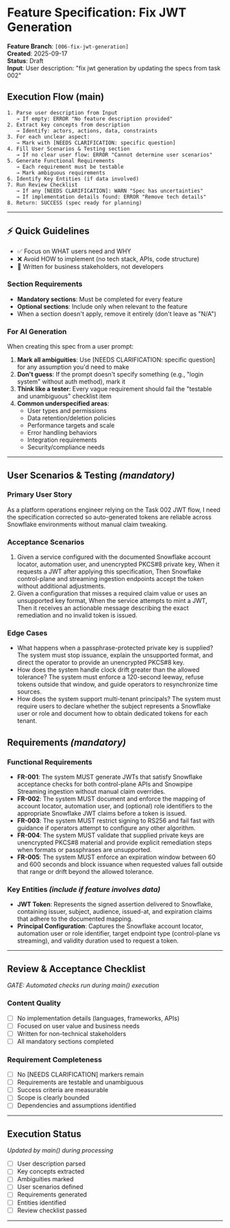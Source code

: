 # Feature Specification: Fix JWT Generation

**Feature Branch**: `[006-fix-jwt-generation]`  
**Created**: 2025-09-17  
**Status**: Draft  
**Input**: User description: "fix jwt generation by updating the specs from task 002"

## Execution Flow (main)
```
1. Parse user description from Input
   → If empty: ERROR "No feature description provided"
2. Extract key concepts from description
   → Identify: actors, actions, data, constraints
3. For each unclear aspect:
   → Mark with [NEEDS CLARIFICATION: specific question]
4. Fill User Scenarios & Testing section
   → If no clear user flow: ERROR "Cannot determine user scenarios"
5. Generate Functional Requirements
   → Each requirement must be testable
   → Mark ambiguous requirements
6. Identify Key Entities (if data involved)
7. Run Review Checklist
   → If any [NEEDS CLARIFICATION]: WARN "Spec has uncertainties"
   → If implementation details found: ERROR "Remove tech details"
8. Return: SUCCESS (spec ready for planning)
```

---

## ⚡ Quick Guidelines
- ✅ Focus on WHAT users need and WHY
- ❌ Avoid HOW to implement (no tech stack, APIs, code structure)
- 👥 Written for business stakeholders, not developers

### Section Requirements
- **Mandatory sections**: Must be completed for every feature
- **Optional sections**: Include only when relevant to the feature
- When a section doesn't apply, remove it entirely (don't leave as "N/A")

### For AI Generation
When creating this spec from a user prompt:
1. **Mark all ambiguities**: Use [NEEDS CLARIFICATION: specific question] for any assumption you'd need to make
2. **Don't guess**: If the prompt doesn't specify something (e.g., "login system" without auth method), mark it
3. **Think like a tester**: Every vague requirement should fail the "testable and unambiguous" checklist item
4. **Common underspecified areas**:
   - User types and permissions  
   - Data retention/deletion policies  
   - Performance targets and scale
   - Error handling behaviors
   - Integration requirements
   - Security/compliance needs

---

## User Scenarios & Testing *(mandatory)*

### Primary User Story
As a platform operations engineer relying on the Task 002 JWT flow, I need the specification corrected so auto-generated tokens are reliable across Snowflake environments without manual claim tweaking.

### Acceptance Scenarios
1. Given a service configured with the documented Snowflake account locator, automation user, and unencrypted PKCS#8 private key, When it requests a JWT after applying this specification, Then Snowflake control-plane and streaming ingestion endpoints accept the token without additional adjustments.
2. Given a configuration that misses a required claim value or uses an unsupported key format, When the service attempts to mint a JWT, Then it receives an actionable message describing the exact remediation and no invalid token is issued.

### Edge Cases
- What happens when a passphrase-protected private key is supplied? The system must stop issuance, explain the unsupported format, and direct the operator to provide an unencrypted PKCS#8 key.
- How does the system handle clock drift greater than the allowed tolerance? The system must enforce a 120-second leeway, refuse tokens outside that window, and guide operators to resynchronize time sources.
- How does the system support multi-tenant principals? The system must require users to declare whether the subject represents a Snowflake user or role and document how to obtain dedicated tokens for each tenant.

## Requirements *(mandatory)*

### Functional Requirements
- **FR-001**: The system MUST generate JWTs that satisfy Snowflake acceptance checks for both control-plane APIs and Snowpipe Streaming ingestion without manual claim overrides.
- **FR-002**: The system MUST document and enforce the mapping of account locator, automation user, and (optional) role identifiers to the appropriate Snowflake JWT claims before a token is issued.
- **FR-003**: The system MUST restrict signing to RS256 and fail fast with guidance if operators attempt to configure any other algorithm.
- **FR-004**: The system MUST validate that supplied private keys are unencrypted PKCS#8 material and provide explicit remediation steps when formats or passphrases are unsupported.
- **FR-005**: The system MUST enforce an expiration window between 60 and 600 seconds and block issuance when requested values fall outside that range or drift beyond the allowed tolerance.

### Key Entities *(include if feature involves data)*
- **JWT Token**: Represents the signed assertion delivered to Snowflake, containing issuer, subject, audience, issued-at, and expiration claims that adhere to the documented mapping.
- **Principal Configuration**: Captures the Snowflake account locator, automation user or role identifier, target endpoint type (control-plane vs streaming), and validity duration used to request a token.

---

## Review & Acceptance Checklist
*GATE: Automated checks run during main() execution*

### Content Quality
- [ ] No implementation details (languages, frameworks, APIs)
- [ ] Focused on user value and business needs
- [ ] Written for non-technical stakeholders
- [ ] All mandatory sections completed

### Requirement Completeness
- [ ] No [NEEDS CLARIFICATION] markers remain
- [ ] Requirements are testable and unambiguous  
- [ ] Success criteria are measurable
- [ ] Scope is clearly bounded
- [ ] Dependencies and assumptions identified

---

## Execution Status
*Updated by main() during processing*

- [ ] User description parsed
- [ ] Key concepts extracted
- [ ] Ambiguities marked
- [ ] User scenarios defined
- [ ] Requirements generated
- [ ] Entities identified
- [ ] Review checklist passed

---
